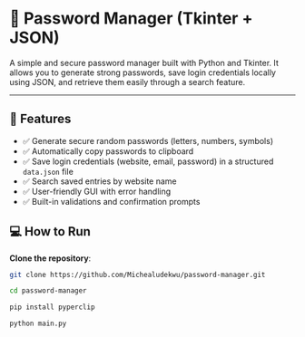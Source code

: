 # 🔐 Password Manager (Tkinter + JSON)

A simple and secure password manager built with Python and Tkinter. It allows you to generate strong passwords, save login credentials locally using JSON, and retrieve them easily through a search feature.

---

## 🧰 Features

- ✅ Generate secure random passwords (letters, numbers, symbols)
- ✅ Automatically copy passwords to clipboard
- ✅ Save login credentials (website, email, password) in a structured `data.json` file
- ✅ Search saved entries by website name
- ✅ User-friendly GUI with error handling
- ✅ Built-in validations and confirmation prompts


## 💻 How to Run

**Clone the repository**:
```bash
git clone https://github.com/Michealudekwu/password-manager.git

cd password-manager

pip install pyperclip

python main.py





